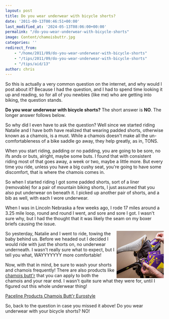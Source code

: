 ```yaml
---
layout: post
title: Do you wear underwear with bicycle shorts?
date: '2011-09-13T00:46:51+00:00'
last_modified_at: '2024-05-13T08:06:00+00:00'
permalink: "/do-you-wear-underwear-with-bicycle-shorts"
image: Content/chamoisbuttr.jpg
categories: ''
redirect_from: 
    - "/home/2011/09/do-you-wear-underwear-with-bicycle-shorts"
    - "/tips/2011/09/do-you-wear-underwear-with-bicycle-shorts"
    - "/tips/aid/13"
author: chris
---
```

So this is actually a very common question on the internet, and why would I post about it? Because I had the question, and I had to spend time looking it up and reading, so for all of you newbies (like me) who are getting into biking, the question stands.

**Do you wear underwear with bicycle shorts?** The short answer is **NO**. The longer answer follows below.

So why did I even have to ask the question? Well since we started riding Natalie and I have both have realized that wearing padded shorts, otherwise known as a chamois, is a must. While a chamois doesn't make all the un-comfortableness of a bike saddle go away, they help greatly, as in, TONS.

When you start riding, padding or no padding, you are going to be sore, no ifs ands or buts, alright, maybe some buts. I found that with consistent riding most of that goes away, a week or two, maybe a little more. But every time you ride, unless you have a big cushy seat, you're going to have some discomfort, that is where the chamois comes in.

So when I started riding I got some padded shorts, sort of a liner (removable) for a pair of mountain biking shorts, I just assumed that you also put underwear on beneath it. I picked up another pair of shorts, and a bib as well, with each I wore underwear.

When I was in Lincoln Nebraska a few weeks ago, I rode 17 miles around a 3.25 mile loop, round and round I went, and sore and sore I got. I wasn't sure why, but I had the thought that it was likely the seam on my boxer briefs causing the issue.

<a href="https://amzn.to/44H26KZ"><img alt="" src="/portals/18/Content/chamoisbuttr.jpg?ver=2019-12-06-155857-937" style="float: right; width: 150px; height: 150px;" title="" /></a>So yesterday, Natalie and I went to ride, towing the baby behind us. Before we headed out I decided I would ride with just the shorts on, no underwear underneath. I wasn't really sure what to expect, but I tell you what, WAYYYYYYY more comfortable!

Now, with that in mind, be sure to wash your shorts and chamois frequently! There are also products like <a href="https://amzn.to/44H26KZ" target="_top">chamois butt'r</a> that you can apply to both the chamois and your rear end. I wasn't quite sure what they were for, until I figured out this whole underwear thing!

<a href="https://amzn.to/44H26KZ" target="_top">Paceline Products Chamois Butt'r Eurostyle</a>

So, back to the question in case you missed it above! Do you wear underwear with your bicycle shorts? NO!
